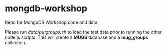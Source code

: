 # mongdb-workshop

Repo for MongoDB Workshop code and data.

Please run *data/putgroups.sh* to load the test data prior to running
the other node.js scripts. This will create a **MUGS** database and a
**mug_groups** collection.
